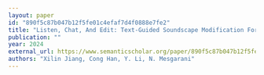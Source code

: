 ```yaml
---
layout: paper
id: "890f5c87b047b12f5fe01c4efaf7d4f0888e7fe2"
title: "Listen, Chat, And Edit: Text-Guided Soundscape Modification For Enhanced Auditory Experience"
publication: ""
year: 2024
external_url: https://www.semanticscholar.org/paper/890f5c87b047b12f5fe01c4efaf7d4f0888e7fe2
authors: "Xilin Jiang, Cong Han, Y. Li, N. Mesgarani"
---
```

